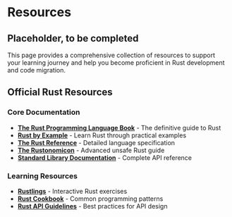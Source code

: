 # Resources

## Placeholder, to be completed
This page provides a comprehensive collection of resources to support your learning journey and help you become proficient in Rust development and code migration.

## Official Rust Resources

### Core Documentation
- **[The Rust Programming Language Book](https://doc.rust-lang.org/book/)** - The definitive guide to Rust
- **[Rust by Example](https://doc.rust-lang.org/rust-by-example/)** - Learn Rust through practical examples
- **[The Rust Reference](https://doc.rust-lang.org/reference/)** - Detailed language specification
- **[The Rustonomicon](https://doc.rust-lang.org/nomicon/)** - Advanced unsafe Rust guide
- **[Standard Library Documentation](https://doc.rust-lang.org/std/)** - Complete API reference

### Learning Resources
- **[Rustlings](https://github.com/rust-lang/rustlings)** - Interactive Rust exercises
- **[Rust Cookbook](https://rust-lang-nursery.github.io/rust-cookbook/)** - Common programming patterns
- **[Rust API Guidelines](https://rust-lang.github.io/api-guidelines/)** - Best practices for API design
